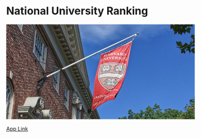 # National University Ranking

![](images/2023-07-13-00-48-01.png)

[App Link](https://national-university-ranking-app.streamlit.app/)